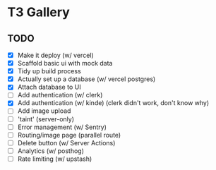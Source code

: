 # T3 Gallery

## TODO

- [x] Make it deploy (w/ vercel)
- [x] Scaffold basic ui with mock data
- [x] Tidy up build process
- [x] Actually set up a database (w/ vercel postgres)
- [x] Attach database to UI
- [ ] Add authentication (w/ clerk)
- [x] Add authentication (w/ kinde) (clerk didn't work, don't know why)
- [ ] Add image upload
- [ ] 'taint' (server-only)
- [ ] Error management (w/ Sentry)
- [ ] Routing/image page (parallel route)
- [ ] Delete button (w/ Server Actions)
- [ ] Analytics (w/ posthog)
- [ ] Rate limiting (w/ upstash)
